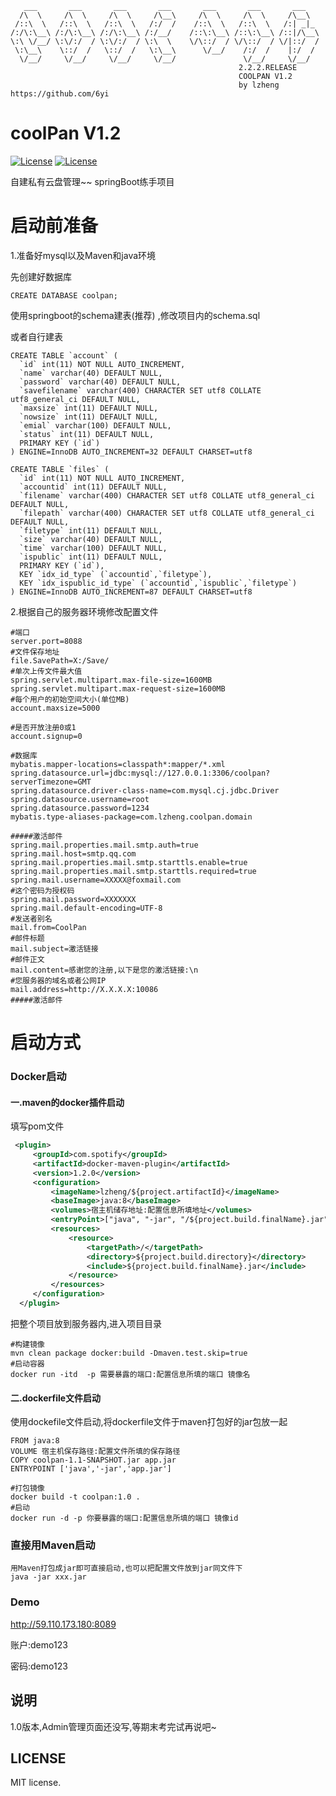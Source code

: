  
 ```shell                                             
    ___       ___       ___       ___       ___       ___       ___
   /\  \     /\  \     /\  \     /\__\     /\  \     /\  \     /\__\
  /::\  \   /::\  \   /::\  \   /:/  /    /::\  \   /::\  \   /:| _|_
 /:/\:\__\ /:/\:\__\ /:/\:\__\ /:/__/    /::\:\__\ /::\:\__\ /::|/\__\
 \:\ \/__/ \:\/:/  / \:\/:/  / \:\  \    \/\::/  / \/\::/  / \/|::/  /
  \:\__\    \::/  /   \::/  /   \:\__\      \/__/    /:/  /    |:/  /
   \/__/     \/__/     \/__/     \/__/               \/__/     \/__/
                                                    2.2.2.RELEASE
                                                    COOLPAN V1.2
                                                    by lzheng   https://github.com/6yi
```                                                    

# coolPan  V1.2
<a href="https://spring.io/projects/spring-boot/"><img src="https://img.shields.io/badge/SpringBoot-2.2.2.RELEASE-green" alt="License"></a>
 <a href="https://opensource.org/licenses/MIT"><img src="https://poser.pugx.org/laravel/framework/license.svg" alt="License"></a>
</a>
  
自建私有云盘管理~~
springBoot练手项目



# 启动前准备

1.准备好mysql以及Maven和java环境

先创建好数据库

```mysql
CREATE DATABASE coolpan;
```

使用springboot的schema建表(推荐)  ,修改项目内的schema.sql

或者自行建表

```mysql
CREATE TABLE `account` (
  `id` int(11) NOT NULL AUTO_INCREMENT,
  `name` varchar(40) DEFAULT NULL,
  `password` varchar(40) DEFAULT NULL,
  `savefilename` varchar(400) CHARACTER SET utf8 COLLATE utf8_general_ci DEFAULT NULL,
  `maxsize` int(11) DEFAULT NULL,
  `nowsize` int(11) DEFAULT NULL,
  `emial` varchar(100) DEFAULT NULL,
  `status` int(11) DEFAULT NULL,
  PRIMARY KEY (`id`)
) ENGINE=InnoDB AUTO_INCREMENT=32 DEFAULT CHARSET=utf8

CREATE TABLE `files` (
  `id` int(11) NOT NULL AUTO_INCREMENT,
  `accountid` int(11) DEFAULT NULL,
  `filename` varchar(400) CHARACTER SET utf8 COLLATE utf8_general_ci DEFAULT NULL,
  `filepath` varchar(400) CHARACTER SET utf8 COLLATE utf8_general_ci DEFAULT NULL,
  `filetype` int(11) DEFAULT NULL,
  `size` varchar(40) DEFAULT NULL,
  `time` varchar(100) DEFAULT NULL,
  `ispublic` int(11) DEFAULT NULL,
  PRIMARY KEY (`id`),
  KEY `idx_id_type` (`accountid`,`filetype`),
  KEY `idx_ispublic_id_type` (`accountid`,`ispublic`,`filetype`)
) ENGINE=InnoDB AUTO_INCREMENT=87 DEFAULT CHARSET=utf8
```



2.根据自己的服务器环境修改配置文件

```properties
#端口
server.port=8088
#文件保存地址
file.SavePath=X:/Save/  
#单次上传文件最大值
spring.servlet.multipart.max-file-size=1600MB
spring.servlet.multipart.max-request-size=1600MB
#每个用户的初始空间大小(单位MB)
account.maxsize=5000

#是否开放注册0或1
account.signup=0    

#数据库
mybatis.mapper-locations=classpath*:mapper/*.xml
spring.datasource.url=jdbc:mysql://127.0.0.1:3306/coolpan?serverTimezone=GMT
spring.datasource.driver-class-name=com.mysql.cj.jdbc.Driver
spring.datasource.username=root
spring.datasource.password=1234
mybatis.type-aliases-package=com.lzheng.coolpan.domain

#####激活邮件
spring.mail.properties.mail.smtp.auth=true
spring.mail.host=smtp.qq.com
spring.mail.properties.mail.smtp.starttls.enable=true
spring.mail.properties.mail.smtp.starttls.required=true
spring.mail.username=XXXXX@foxmail.com
#这个密码为授权码
spring.mail.password=XXXXXXX
spring.mail.default-encoding=UTF-8
#发送者别名
mail.from=CoolPan
#邮件标题
mail.subject=激活链接
#邮件正文
mail.content=感谢您的注册,以下是您的激活链接:\n
#您服务器的域名或者公网IP
mail.address=http://X.X.X.X:10086
#####激活邮件
```



# 启动方式

### Docker启动

#### 一.maven的docker插件启动

填写pom文件

```xml
 <plugin>
     <groupId>com.spotify</groupId>
     <artifactId>docker-maven-plugin</artifactId>
     <version>1.2.0</version>
     <configuration>
         <imageName>lzheng/${project.artifactId}</imageName>
         <baseImage>java:8</baseImage>
         <volumes>宿主机储存地址:配置信息所填地址</volumes>
         <entryPoint>["java", "-jar", "/${project.build.finalName}.jar"]</entryPoint>
         <resources>
             <resource>
                 <targetPath>/</targetPath>
                 <directory>${project.build.directory}</directory>
                 <include>${project.build.finalName}.jar</include>
             </resource>
         </resources>
     </configuration>
  </plugin>
```

把整个项目放到服务器内,进入项目目录

```shell
#构建镜像
mvn clean package docker:build -Dmaven.test.skip=true
#启动容器
docker run -itd  -p 需要暴露的端口:配置信息所填的端口 镜像名
```



#### 二.dockerfile文件启动

使用dockefile文件启动,将dockerfile文件于maven打包好的jar包放一起

```
FROM java:8
VOLUME 宿主机保存路径:配置文件所填的保存路径
COPY coolpan-1.1-SNAPSHOT.jar app.jar
ENTRYPOINT ['java','-jar','app.jar']
```

```
#打包镜像
docker build -t coolpan:1.0 .
#启动
docker run -d -p 你要暴露的端口:配置信息所填的端口 镜像id
```



### 直接用Maven启动

```
用Maven打包成jar即可直接启动,也可以把配置文件放到jar同文件下
java -jar xxx.jar
```

### Demo

http://59.110.173.180:8089

账户:demo123

密码:demo123











## 说明

1.0版本,Admin管理页面还没写,等期末考完试再说吧~





## LICENSE
MIT license.



